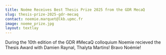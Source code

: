 ```yaml
---
title: Noéme Receives Best Thesis Prize 2025 from the GDR MecaQ
slug: thesis-prize-2025-gdr-mecaq
contact: noemie.marquet@lkb.upmc.fr
image: noeme_prize.jpg
layout: textlay
---
```


During the 10th edition of the GDR #MecaQ colloquium Noemie recieved the Thesis Award with Damien Raynal, Thalyta Martins! 
Bravo Noémie! 

